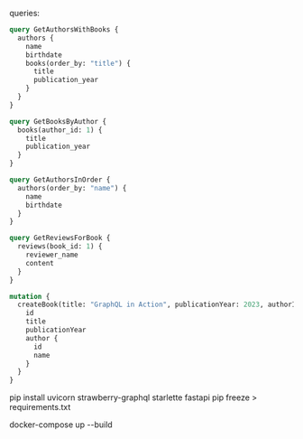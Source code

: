 
queries:

```graphql
query GetAuthorsWithBooks {
  authors {
    name
    birthdate
    books(order_by: "title") {
      title
      publication_year
    }
  }
}
```

```graphql
query GetBooksByAuthor {
  books(author_id: 1) {
    title
    publication_year
  }
}
```

```graphql
query GetAuthorsInOrder {
  authors(order_by: "name") {
    name
    birthdate
  }
}
```

```graphql
query GetReviewsForBook {
  reviews(book_id: 1) {
    reviewer_name
    content
  }
}
```

```graphql
mutation {
  createBook(title: "GraphQL in Action", publicationYear: 2023, authorId: 1) {
    id
    title
    publicationYear
    author {
      id
      name
    }
  }
}
```

pip install uvicorn  strawberry-graphql starlette fastapi
pip freeze > requirements.txt

   docker-compose up --build
